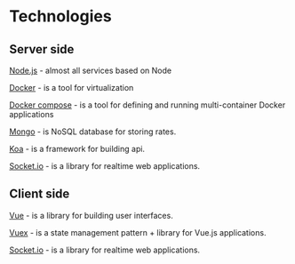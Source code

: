 # Technologies

## Server side

[Node.js](https://nodejs.org/) - almost all services based on Node

[Docker](https://www.docker.com/) - is a tool for virtualization

[Docker compose](https://docs.docker.com/compose/) - is a tool for defining and running multi-container Docker applications

[Mongo](https://www.mongodb.com/) - is NoSQL database for storing rates.

[Koa](https://koajs.com/) - is a framework for building api.

[Socket.io](https://socket.io/docs/server-api/) - is a library for realtime web applications.

## Client side

[Vue](https://vuejs.org/) - is a library for building user interfaces.

[Vuex](https://vuex.vuejs.org/) - is a state management pattern + library for Vue.js applications.

[Socket.io](https://socket.io/docs/client-api/) - is a library for realtime web applications.